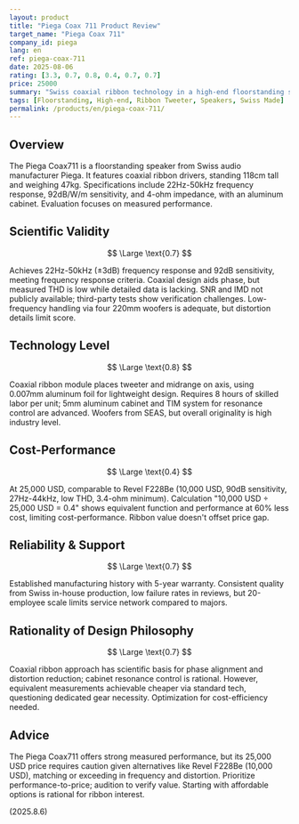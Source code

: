```yaml
---
layout: product
title: "Piega Coax 711 Product Review"
target_name: "Piega Coax 711"
company_id: piega
lang: en
ref: piega-coax-711
date: 2025-08-06
rating: [3.3, 0.7, 0.8, 0.4, 0.7, 0.7]
price: 25000
summary: "Swiss coaxial ribbon technology in a high-end floorstanding speaker. Solid measured performance but limited by data gaps and cost issues."
tags: [Floorstanding, High-end, Ribbon Tweeter, Speakers, Swiss Made]
permalink: /products/en/piega-coax-711/
---
```

## Overview

The Piega Coax711 is a floorstanding speaker from Swiss audio manufacturer Piega. It features coaxial ribbon drivers, standing 118cm tall and weighing 47kg. Specifications include 22Hz-50kHz frequency response, 92dB/W/m sensitivity, and 4-ohm impedance, with an aluminum cabinet. Evaluation focuses on measured performance.

## Scientific Validity

$$ \Large \text{0.7} $$

Achieves 22Hz-50kHz (±3dB) frequency response and 92dB sensitivity, meeting frequency response criteria. Coaxial design aids phase, but measured THD is low while detailed data is lacking. SNR and IMD not publicly available; third-party tests show verification challenges. Low-frequency handling via four 220mm woofers is adequate, but distortion details limit score.

## Technology Level

$$ \Large \text{0.8} $$

Coaxial ribbon module places tweeter and midrange on axis, using 0.007mm aluminum foil for lightweight design. Requires 8 hours of skilled labor per unit; 5mm aluminum cabinet and TIM system for resonance control are advanced. Woofers from SEAS, but overall originality is high industry level.

## Cost-Performance

$$ \Large \text{0.4} $$

At 25,000 USD, comparable to Revel F228Be (10,000 USD, 90dB sensitivity, 27Hz-44kHz, low THD, 3.4-ohm minimum). Calculation "10,000 USD ÷ 25,000 USD = 0.4" shows equivalent function and performance at 60% less cost, limiting cost-performance. Ribbon value doesn't offset price gap.

## Reliability & Support

$$ \Large \text{0.7} $$

Established manufacturing history with 5-year warranty. Consistent quality from Swiss in-house production, low failure rates in reviews, but 20-employee scale limits service network compared to majors.

## Rationality of Design Philosophy

$$ \Large \text{0.7} $$

Coaxial ribbon approach has scientific basis for phase alignment and distortion reduction; cabinet resonance control is rational. However, equivalent measurements achievable cheaper via standard tech, questioning dedicated gear necessity. Optimization for cost-efficiency needed.

## Advice

The Piega Coax711 offers strong measured performance, but its 25,000 USD price requires caution given alternatives like Revel F228Be (10,000 USD), matching or exceeding in frequency and distortion. Prioritize performance-to-price; audition to verify value. Starting with affordable options is rational for ribbon interest.

(2025.8.6)
